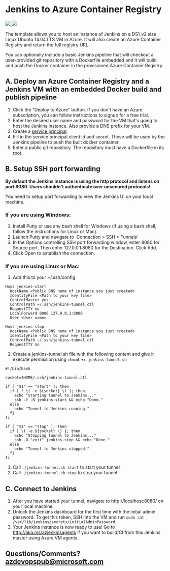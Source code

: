 # Jenkins to Azure Container Registry

<a href="https://portal.azure.com/#create/Microsoft.Template/uri/https%3A%2F%2Fraw.githubusercontent.com%2FAzure%2Fazure-quickstart-templates%2Fmaster%2F201-jenkins-to-azure-container-registry%2Fazuredeploy.json" target="_blank">
    <img src="http://azuredeploy.net/deploybutton.png"/>
</a>
<a href="http://armviz.io/#/?load=https%3A%2F%2Fraw.githubusercontent.com%2FAzure%2Fazure-quickstart-templates%2Fmaster%2F201-jenkins-to-azure-container-registry%2Fazuredeploy.json" target="_blank">
    <img src="http://armviz.io/visualizebutton.png"/>
</a>

The template allows you to host an instance of Jenkins on a DS1_v2 size Linux Ubuntu 14.04 LTS VM in Azure. It will also create an Azure Container Registry and return the full registry URL.

You can optionally include a basic Jenkins pipeline that will checkout a user-provided git repository with a Dockerfile embedded and it will build and push the Docker container in the provisioned Azure Container Registry.

## A. Deploy an Azure Container Registry and a Jenkins VM with an embedded Docker build and publish pipeline
1. Click the "Deploy to Azure" button. If you don't have an Azure subscription, you can follow instructions to signup for a free trial.
1. Enter the desired user name and password for the VM that's going to host the Jenkins instance. Also provide a DNS prefix for your VM.
1. Create a [service principal](https://docs.microsoft.com/azure/container-service/container-service-kubernetes-service-principal#create-a-service-principal-in-azure-active-directory).
1. Fill in the service principal client id and secret. These will be used by the Jenkins pipeline to push the built docker container.
1. Enter a public git repository. The repository must have a Dockerfile in its root.

## B. Setup SSH port forwarding
**By default the Jenkins instance is using the http protocol and listens on port 8080. Users shouldn't authenticate over unsecured protocols!**

You need to setup port forwarding to view the Jenkins UI on your local machine.

### If you are using Windows:
1. Install Putty or use any bash shell for Windows (if using a bash shell, follow the instructions for Linux or Mac).
1. Launch Putty and navigate to 'Connection > SSH > Tunnels'
1. In the Options controlling SSH port forwarding window, enter 8080 for Source port. Then enter 127.0.0.1:8080 for the Destination. Click Add.
1. Click Open to establish the connection.

### If you are using Linux or Mac:
1. Add this to your ~/.ssh/config
  ```
  Host jenkins-start
    HostName <Public DNS name of instance you just created>
    IdentityFile <Path to your key file>
    ControlMaster yes
    ControlPath ~/.ssh/jenkins-tunnel.ctl
    RequestTTY no
    LocalForward 8080 127.0.0.1:8080
    User <User name>

  Host jenkins-stop
    HostName <Public DNS name of instance you just created>
    IdentityFile <Path to your key file>
    ControlPath ~/.ssh/jenkins-tunnel.ctl
    RequestTTY no
  ```
1. Create a jenkins-tunnel.sh file with the following content and give it execute permission using `chmod +x jenkins-tunnel.sh`
  ```
  #!/bin/bash

  socket=$HOME/.ssh/jenkins-tunnel.ctl

  if [ "$1" == "start" ]; then
    if [ ! \( -e ${socket} \) ]; then
      echo "Starting tunnel to Jenkins..."
      ssh -f -N jenkins-start && echo "Done."
    else
      echo "Tunnel to Jenkins running."
    fi
  fi

  if [ "$1" == "stop" ]; then
    if [ \( -e ${socket} \) ]; then
      echo "Stopping tunnel to Jenkins..."
      ssh -O "exit" jenkins-stop && echo "Done."
    else
      echo "Tunnel to Jenkins stopped."
    fi
  fi
  ```
1. Call `./jenkins-tunnel.sh start` to start your tunnel
1. Call `./jenkins-tunnel.sh stop` to stop your tunnel

## C. Connect to Jenkins

1. After you have started your tunnel, navigate to http://localhost:8080/ on your local machine.
1. Unlock the Jenkins dashboard for the first time with the initial admin password. To get this token, SSH into the VM and run `sudo cat /var/lib/jenkins/secrets/initialAdminPassword`
1. Your Jenkins instance is now ready to use! Go to http://aka.ms/azjenkinsagents if you want to build/CI from this Jenkins master using Azure VM agents.

## Questions/Comments? azdevopspub@microsoft.com